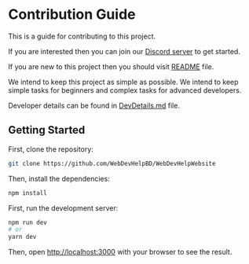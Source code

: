 # Contribution Guide

This is a guide for contributing to this project.

If you are interested then you can join our [Discord server](https://discord.gg/hfzkufTs) to get started.

If you are new to this project then you should visit [README](README.md) file.

We intend to keep this project as simple as possible. We intend to keep simple tasks for beginners and complex tasks for advanced developers.

Developer details can be found in [DevDetails.md](DevDetails.md) file.

## Getting Started

First, clone the repository:

```bash
git clone https://github.com/WebDevHelpBD/WebDevHelpWebsite
```

Then, install the dependencies:

```bash
npm install
```

First, run the development server:

```bash
npm run dev
# or
yarn dev
```

Then, open [http://localhost:3000](http://localhost:3000) with your browser to see the result.
